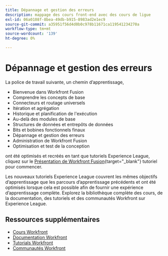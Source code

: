 ```yaml
---
title: Dépannage et gestion des erreurs
description: mappage des cours front-end avec des cours de ligue
exl-id: 06a0108f-8bea-49db-b915-8983ad2e1ec9
source-git-commit: a35951f56d4d0b0c978b11671ca119541234270a
workflow-type: tm+mt
source-wordcount: '139'
ht-degree: 0%

---
```


# Dépannage et gestion des erreurs

La police de travail suivante, un chemin d’apprentissage,

* Bienvenue dans Workfront Fusion
* Comprendre les concepts de base
* Connecteurs et routage universels
* Itération et agrégation
* Historique et planification de l&#39;exécution
* Au-delà des modules de base
* Structures de données et entrepôts de données
* Bits et bobines fonctionnels finaux
* Dépannage et gestion des erreurs
* Administration de Workfront Fusion
* Optimisation et test de la conception

ont été optimisés et recréés en tant que tutoriels Experience League, cliquez sur le [Présentation de Workfront Fusion](https://experienceleague.adobe.com/docs/workfront-learn/tutorials-workfront/fusion/welcome-to-workfront-fusion/workfront-fusion-overview.html?lang=en){target="_blank"} tutoriel pour commencer.

Les nouveaux tutoriels Experience League couvrent les mêmes objectifs d’apprentissage que les parcours d’apprentissage précédents et ont été optimisés lorsque cela est possible afin de fournir une expérience d’apprentissage complète.  Explorez la bibliothèque complète des cours, de la documentation, des tutoriels et des communautés Workfront sur Experience League.

## Ressources supplémentaires

* [Cours Workfront](https://experienceleague.adobe.com/?lang=en&amp;Solution=Workfront#courses)
* [Documentation Workfront](https://experienceleague.adobe.com/docs/workfront.html)
* [Tutorials Workfront](https://experienceleague.adobe.com/docs/workfront-learn/tutorials-workfront/home.html)
* [Communautés Workfront](https://experienceleaguecommunities.adobe.com/t5/workfront/ct-p/workfront)
